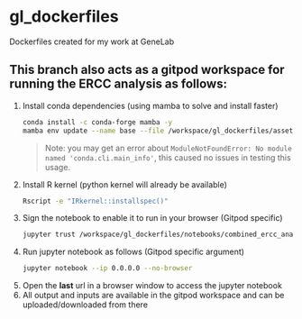 # gl_dockerfiles
Dockerfiles created for my work at GeneLab

## This branch also acts as a gitpod workspace for running the ERCC analysis as follows:

1. Install conda dependencies (using mamba to solve and install faster)
   ``` bash
   conda install -c conda-forge mamba -y
   mamba env update --name base --file /workspace/gl_dockerfiles/assets/conda.yaml
   ```
   > Note: you may get an error about `ModuleNotFoundError: No module named 'conda.cli.main_info'`, this caused no issues in testing this usage.
2. Install R kernel (python kernel will already be available)
   ``` bash
   Rscript -e "IRkernel::installspec()"
   ```
3. Sign the notebook to enable it to run in your browser (Gitpod specific)
    ``` bash
    jupyter trust /workspace/gl_dockerfiles/notebooks/combined_ercc_analysis.ipynb
    ```
4. Run jupyter notebook as follows (Gitpod specific argument)
    ``` bash
    jupyter notebook --ip 0.0.0.0 --no-browser
    ```
5. Open the **last** url in a browser window to access the jupyter notebook
6. All output and inputs are available in the gitpod workspace and can be uploaded/downloaded from there